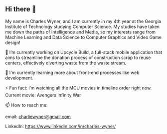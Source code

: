 ## Hi there 👋

My name is Charles Wyner, and I am currently in my 4th year at the Georgia Institute of Technology studying Computer Science. My studies have taken me down the paths of Intelligence and Media, so my interests range from Machine Learning and Data Science to Computer Graphics and Video Game design!

🔭 I’m currently working on Upcycle Build, a full-stack mobile application that aims to streamline the donation process of construction scrap to reuse centers, effectively diverting waste from the waste stream.

🌱 I'm currently learning more about front-end processes like web development.

⚡ Fun fact: I’m watching all the MCU movies in timeline order right now. Current movie: Avengers Infinity War

📫 How to reach me:

email: charliewyner@gmail.com

LinkedIn: https://www.linkedin.com/in/charles-wyner/

<!--
**cwyner/cwyner** is a ✨ _special_ ✨ repository because its `README.md` (this file) appears on your GitHub profile.

Here are some ideas to get you started:

- 🔭 I’m currently working on ...
- 🌱 I’m currently learning ...
- 👯 I’m looking to collaborate on ...
- 🤔 I’m looking for help with ...
- 💬 Ask me about ...
- 📫 How to reach me: ...
- 😄 Pronouns: ...
- ⚡ Fun fact: ...
-->
